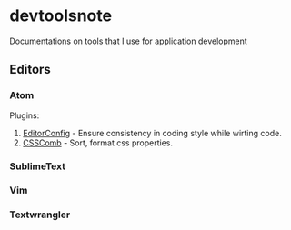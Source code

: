 # devtoolsnote
Documentations on tools that I use for application development

## Editors
### Atom
Plugins:  
1. [EditorConfig](http://editorconfig.org/) - Ensure consistency in coding style while wirting code.
2. [CSSComb](https://atom.io/packages/csscomb) - Sort, format css properties.

### SublimeText


### Vim


### Textwrangler
